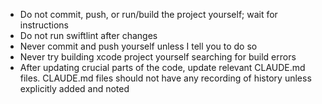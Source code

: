 - Do not commit, push, or run/build the project yourself; wait for instructions
- Do not run swiftlint after changes
- Never commit and push yourself unless I tell you to do so
- Never try building xcode project yourself searching for build errors
- After updating crucial parts of the code, update relevant CLAUDE.md files. CLAUDE.md files should not have any recording of history unless explicitly added and noted